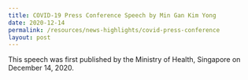 ```yaml
---
title: COVID-19 Press Conference Speech by Min Gan Kim Yong
date: 2020-12-14
permalink: /resources/news-highlights/covid-press-conference
layout: post
---
```

This speech was first published by the Ministry of Health, Singapore on December 14, 2020.